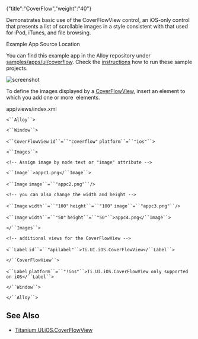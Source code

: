 {"title":"CoverFlow","weight":"40"}

Demonstrates basic use of the CoverFlowView control, an iOS-only control that presents a list of scrollable images in a style consistent with that used for iPod, iTunes, and file browsing.

Example App Source Location

You can find this example app in the Alloy repository under [samples/apps/ui/coverflow](https://github.com/appcelerator/alloy/tree/master/samples/apps/ui/coverflow). Check the [instructions](/docs/appc/Alloy_Framework/Alloy_Guide/Alloy_Test_Apps/) how to run these sample projects.

![screenshot](/Images/appc/download/attachments/41845741/screenshot.png)

To define the images displayed by a [CoverFlowView](#!/api/Titanium.UI.iOS.CoverFlowView), insert an <Images> element to which you add one or more <Image/> elements.

app/views/index.xml

`<``Alloy``>`

`<``Window``>`

`<``CoverFlowView`  `id``=``"coverflow"`  `platform``=``"ios"``>`

`<``Images``>`

`<!-- Assign image by node text or "image" attribute -->`

`<``Image``>appc1.png</``Image``>`

`<``Image`  `image``=``"appc2.png"``/>`

`<!-- you can also change the width and height -->`

`<``Image`  `width``=``"100"`  `height``=``"100"`  `image``=``"appc3.png"``/>`

`<``Image`  `width``=``"50"`  `height``=``"50"``>appc4.png</``Image``>`

`</``Images``>`

`<!-- additional views for the CoverFlowView -->`

`<``Label`  `id``=``"apilabel"``>Ti.UI.iOS.CoverFlowView</``Label``>`

`</``CoverFlowView``>`

`<``Label`  `platform``=``"!ios"``>Ti.UI.iOS.CoverFlowView only supported on iOS</``Label``>`

`</``Window``>`

`</``Alloy``>`

## See Also

* [Titanium.UI.iOS.CoverFlowView](#!/api/Titanium.UI.iOS.CoverFlowView)
